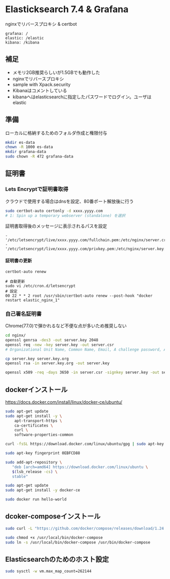 # Elasticksearch 7.4 & Grafana

nginxでリバースプロキシ & certbot
```
grafana: /
elastic: /elastic
kibana: /kibana
```

## 補足
- メモリ2GB推奨らしいが1.5GBでも動作した
- nginxでリバースプロキシ
- sample with Xpack.security
- Kibanaはコメントしている
- kibanaへはelasticsearchに指定したパスワードでログイン。ユーザはelastic

## 準備

ローカルに格納するためのフォルダ作成と権限付与
```bash
mkdir es-data
chown -R 1000 es-data
mkdir grafana-data
sudo chown -R 472 grafana-data
```

## 証明書

### Lets Encryptで証明書取得

クラウドで使用する場合はdnsを設定、80番ポート解放後に行う
```bash
sudo certbot-auto certonly -d xxxx.yyyy.com
# 1: Spin up a temporary webserver (standalone) を選択
```
証明書取得後のメッセージに表示されるパスを設定
```
- '/etc/letsencrypt/live/xxxx.yyyy.com/fullchain.pem:/etc/nginx/server.crt:ro'
- '/etc/letsencrypt/live/xxxx.yyyy.com/privkey.pem:/etc/nginx/server.key:ro'
```

#### 証明書の更新

```
certbot-auto renew

# 自動更新
sudo vi /etc/cron.d/letsencrypt
# 設定
00 22 * * 2 root /usr/sbin/certbot-auto renew --post-hook "docker restart elastic_nginx_1"
```

### 自己署名証明書

Chrome(77.0)で弾かれるなど不便な点が多いため推奨しない
```bash
cd nginx/
openssl genrsa -des3 -out server.key 2048
openssl req -new -key server.key -out server.csr
# Organizational Unit Name, Common Name, Email, A challenge password, An optional company nameは空

cp server.key server.key.org
openssl rsa -in server.key.org -out server.key

openssl x509 -req -days 3650 -in server.csr -signkey server.key -out server.crt
```

## dockerインストール

https://docs.docker.com/install/linux/docker-ce/ubuntu/

```bash
sudo apt-get update
sudo apt-get install -y \
    apt-transport-https \
    ca-certificates \
    curl \
    software-properties-common

curl -fsSL https://download.docker.com/linux/ubuntu/gpg | sudo apt-key add -

sudo apt-key fingerprint 0EBFCD88

sudo add-apt-repository \
   "deb [arch=amd64] https://download.docker.com/linux/ubuntu \
   $(lsb_release -cs) \
   stable"

sudo apt-get update
sudo apt-get install -y docker-ce

sudo docker run hello-world
```

## dcoker-composeインストール

```bash
sudo curl -L "https://github.com/docker/compose/releases/download/1.24.1/docker-compose-$(uname -s)-$(uname -m)" -o /usr/local/bin/docker-compose

sudo chmod +x /usr/local/bin/docker-compose
sudo ln -s /usr/local/bin/docker-compose /usr/bin/docker-compose
```

## Elasticsearchのためのホスト設定

```bash
sudo sysctl -w vm.max_map_count=262144
```